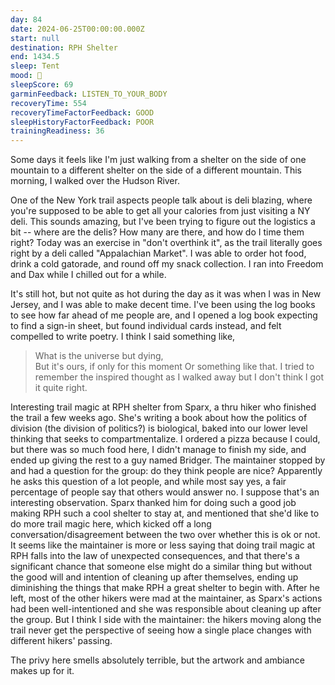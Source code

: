 ```yaml
---
day: 84
date: 2024-06-25T00:00:00.000Z
start: null
destination: RPH Shelter
end: 1434.5
sleep: Tent
mood: 🙂
sleepScore: 69
garminFeedback: LISTEN_TO_YOUR_BODY
recoveryTime: 554
recoveryTimeFactorFeedback: GOOD
sleepHistoryFactorFeedback: POOR
trainingReadiness: 36
---
```

Some days it feels like I'm just walking from a shelter on the side of one mountain to a different shelter on the side of a different mountain. This morning, I walked over the Hudson River.

One of the New York trail aspects people talk about is deli blazing, where you're supposed to be able to get all your calories from just visiting a NY deli. This sounds amazing, but I've been trying to figure out the logistics a bit -- where are the delis? How many are there, and how do I time them right? Today was an exercise in "don't overthink it", as the trail literally goes right by a deli called "Appalachian Market". I was able to order hot food, drink a cold gatorade, and round off my snack collection. I ran into Freedom and Dax while I chilled out for a while.

It's still hot, but not quite as hot during the day as it was when I was in New Jersey, and I was able to make decent time. I've been using the log books to see how far ahead of me people are, and I opened a log book expecting to find a sign-in sheet, but found individual cards instead, and felt compelled to write poetry. I think I said something like,
> What is the universe but dying, \
> But it's ours, if only for this moment
Or something like that. I tried to remember the inspired thought as I walked away but I don't think I got it quite right.

Interesting trail magic at RPH shelter from Sparx, a thru hiker who finished the trail a few weeks ago. She's writing a book about how the politics of division (the division of politics?) is biological, baked into our lower level thinking that seeks to compartmentalize. I ordered a pizza because I could, but there was so much food here, I didn't manage to finish my side, and ended up giving the rest to a guy named Bridger. The maintainer stopped by and had a question for the group: do they think people are nice? Apparently he asks this question of a lot people, and while most say yes, a fair percentage of people say that others would answer no. I suppose that's an interesting observation. Sparx thanked him for doing such a good job making RPH such a cool shelter to stay at, and mentioned that she'd like to do more trail magic here, which kicked off a long conversation/disagreement between the two over whether this is ok or not. It seems like the maintainer is more or less saying that doing trail magic at RPH falls into the law of unexpected consequences, and that there's a significant chance that someone else might do a similar thing but without the good will and intention of cleaning up after themselves, ending up diminishing the things that make RPH a great shelter to begin with. After he left, most of the other hikers were mad at the maintainer, as Sparx's actions had been well-intentioned and she was responsible about cleaning up after the group. But I think I side with the maintainer: the hikers moving along the trail never get the perspective of seeing how a single place changes with different hikers' passing.

The privy here smells absolutely terrible, but the artwork and ambiance makes up for it.
